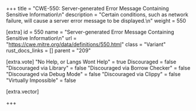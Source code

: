 +++
title = "CWE-550: Server-generated Error Message Containing Sensitive Information\n"
description = "Certain conditions, such as network failure, will cause a server error message to be displayed.\n"
weight = 550

[extra]
id = 550
name = "Server-generated Error Message Containing Sensitive Information\n"
url = "https://cwe.mitre.org/data/definitions/550.html"
class = "Variant"
rust_docs_links = []
parent = "209"

[extra.vote]
"No Help, or Langs Wont Help" = true
Discouraged = false
"Discouraged via Library" = false
"Discouraged via Borrow Checker" = false
"Discouraged via Debug Mode" = false
"Discouraged via Clippy" = false
"Virtually Impossible" = false

[extra.vector]

+++